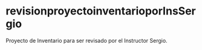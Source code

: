 # revisionproyectoinventarioporInsSergio
Proyecto de Inventario para ser revisado por el Instructor Sergio.
